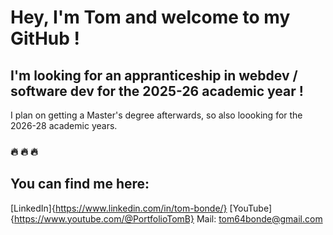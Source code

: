 # Hey, I'm Tom and welcome to my GitHub !

## I'm looking for an appranticeship in webdev / software dev for the 2025-26 academic year !
I plan on getting a Master's degree afterwards, so also loooking for the 2026-28 academic years.

### 🔥 🔥 🔥

## You can find me here:
[LinkedIn]{https://www.linkedin.com/in/tom-bonde/}
[YouTube]{https://www.youtube.com/@PortfolioTomB}
Mail: tom64bonde@gmail.com
